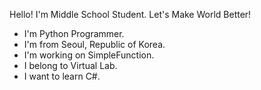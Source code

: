 
Hello! I'm Middle School Student. Let's Make World Better!

- I'm Python Programmer.
- I'm from Seoul, Republic of Korea.
- I'm working on SimpleFunction.
- I belong to Virtual Lab.
- I want to learn C#.


